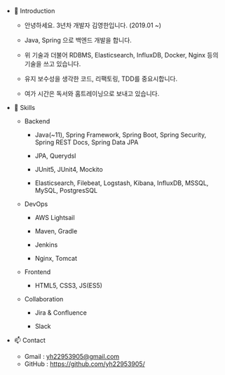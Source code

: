 - 👋 Introduction

  - 안녕하세요. 3년차 개발자 김영한입니다. (2019.01 ~) 
 
  - Java, Spring 으로 백엔드 개발을 합니다. 

  - 위 기술과 더불어 RDBMS, Elasticsearch, InfluxDB, Docker, Nginx 등의 기술을 쓰고 있습니다. 

  - 유지 보수성을 생각한 코드, 리팩토링, TDD를 중요시합니다. 

  - 여가 시간은 독서와 홈트레이닝으로 보내고 있습니다. 

- 🔨 Skills 

  - Backend

    - Java(~11), Spring Framework, Spring Boot, Spring Security, Spring REST Docs, Spring Data JPA

    - JPA, Querydsl 

    - JUnit5, JUnit4, Mockito 

    - Elasticsearch, Filebeat, Logstash, Kibana, InfluxDB, MSSQL, MySQL, PostgresSQL

  - DevOps 

    - AWS Lightsail 

    - Maven, Gradle 

    - Jenkins 

    - Nginx, Tomcat 

  - Frontend 

    - HTML5, CSS3, JS(ES5)

  - Collaboration 

    - Jira & Confluence 

    - Slack  

- 📫 Contact 

  - Gmail : yh22953905@gmail.com
  - GitHub : https://github.com/yh22953905/ 
